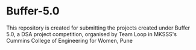 # Buffer-5.0
This repository is created for submitting the projects created under Buffer 5.0, a DSA project competition, organised by Team Loop in MKSSS's Cummins College of Engineering for Women, Pune
